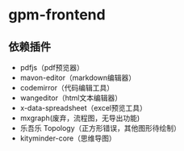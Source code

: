 # gpm-frontend
## 依赖插件
- pdfjs（pdf预览器）
- mavon-editor（markdown编辑器）
- codemirror（代码编辑工具）
- wangeditor（html文本编辑器）
- x-data-spreadsheet（excel预览工具）
- mxgraph(废弃，流程图，无导出功能)
- 乐吾乐 Topology（正方形错误，其他图形待绘制）
- kityminder-core（思维导图）